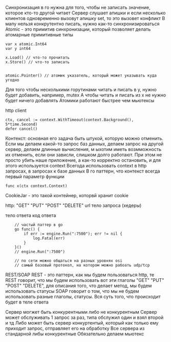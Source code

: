 Синхронизация в го нужна для того, чтобы не записать значение, которое кто-то другой читает
Сервер слушает апишки и если несколько клиентов одновременно вызовут апишку set, то это вызовет конфликт
В мапу нельзя конкрутентно писать, нужно как-то синхронизироваться
Atomic - это примитив синхронизации, который позволяет делать атомарные примитивные типы 
```
var x atomic.Int64
var y int64

x.Load() // что-то прочитать
x.Store() // что-то записать


atomic.Pointer() // атомик указатель, который может указывать куда угодно
```
Для того чтобы несколькими горутинами читать и писать в y, нужно будет добавить, например, mutex 
А чтобы читать и писать из x не нужно будет ничего добавлять
Атомики работают быстрее чем мьютексы



http client
```
ctx, cancel := context.WithTimeout(context.Background(), 5*time.Second)
defer cancel()
```
Контекст: основная его задача быть штукой, которую можно отменить.
Если мы делаем какой-то запрос баз данных, делаем запрос на другой сервер, делаем длинные вычисления, м ыхотим иметь возмможность их отменить, если они зависли, слишком долго работают. При этом не просто убить наше приложение, а как-то корректно остановить, и для этого используется context
Всегода использовать context в http запросах, в запросах к базе данных
В го паттерн, что контекст всегда первый параметр функции 
```
func x(ctx context.Context)
```

CookieJar - это такой контейнер, которвй хранит cookie



http:
"GET" "PUT" "POST" "DELETE"
url
тело запроса
(хедеры)

тело ответа 
код ответа 


```
	// частый паттер в go
	go func() {
		if err := engine.Run(":7500"); err != nil {
			log.Fatal(err)
		}
	}()
	// engine.Run(":7500")

	// по сети можно общаться на разных уровнях osi
	// самый базовый протокол, на котором можно рабоать udp/tcp
```

REST/SOAP
REST - это паттерн, как мы будем пользоваться http, те REST говорит, что мы будем использовать вот эти глаголы "GET" "PUT" "POST" "DELETE", для описания того, что делает метод, мы будем использовать статусы
SOAP говорит о том, что мы не будем использовать разные глаголы, статусы. Вся суть того, что происходит будет в теле ответа 



Сервер могжет быть конкурентными либо не конкурентным
Сервер может обслуживать 1 запрос за раз, типа обслужил один и взял второй и тд
Либо может быть сервер конкуртентый, который как только ему приходит запрос, отправляет его на обработку
Все сервера из стандарной либы конкурентные 
Обязательно делаем мьютекс 

